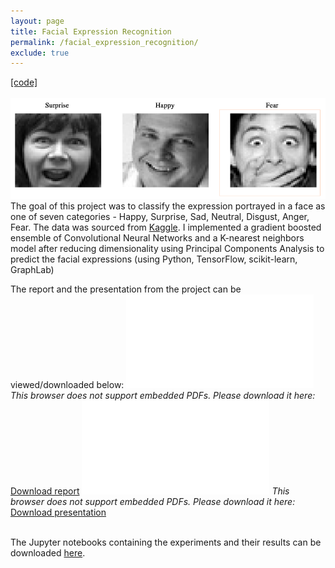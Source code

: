 ```yaml
---
layout: page
title: Facial Expression Recognition
permalink: /facial_expression_recognition/
exclude: true
---
```

<a href="/files/facial_expression_recognition_codes.zip">[code]</a>
<br><br>
![Facial](../files/facial_expression_recognition_image.png?raw=true)
The goal of this project was to classify the expression portrayed in a face as one of seven categories - Happy, Surprise, Sad, Neutral, Disgust, Anger, Fear. The data was sourced from [Kaggle]. I implemented a gradient boosted ensemble of Convolutional Neural Networks and a K-nearest neighbors model after reducing dimensionality using Principal Components Analysis to predict the facial expressions (using Python, TensorFlow, scikit-learn, GraphLab)

[kaggle]: https://www.kaggle.com/c/challenges-in-representation-learning-facial-expression-recognition-challenge

The report and the presentation from the project can be viewed/downloaded below:
<object data="/files/facial_expression_recognition_report.pdf" type="application/pdf" width="360px" height="400px">
    <embed src="/files/facial_expression_recognition_report.pdf">
        <i>This browser does not support embedded PDFs. Please download it here: </i><a href="/files/facial_expression_recognition_report.pdf">Download report</a>
    </embed>
</object>
<object data="/files/facial_expression_recognition_presentation.pdf" type="application/pdf" width="360px" height="400px">
    <embed src="/files/facial_expression_recognition_presentation.pdf">
	        <i>This browser does not support embedded PDFs. Please download it here: </i><a href="/files/facial_expression_recognition_presentation.pdf">Download presentation</a>
    </embed>
</object>

<br>
The Jupyter notebooks containing the experiments and their results can be downloaded <a href='/files/facial_expression_recognition_codes.zip'>here</a>.
<!--You can find the source code for Jekyll at GitHub:
[jekyll][jekyll-organization] /
[jekyll](https://github.com/jekyll/jekyll)-->

[jekyll-organization]: https://github.com/jekyll
